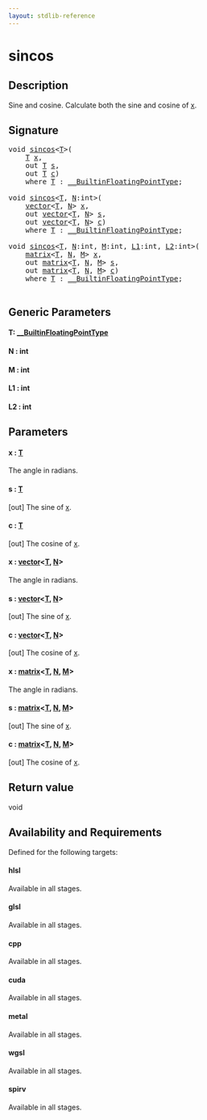 ```yaml
---
layout: stdlib-reference
---
```


# sincos

## Description

Sine and cosine.
Calculate both the sine and cosine of <span class='code'><a href="sincos.html#decl-x" class="code_param">x</a></span>.



## Signature 

<pre>
<span class="code_keyword">void</span> <a href="sincos.html">sincos</a>&lt;<a href="sincos.html#typeparam-T" class="code_type">T</a>&gt;(
    <a href="sincos.html#typeparam-T" class="code_type">T</a> <a href="sincos.html#decl-x" class="code_param">x</a>,
    <span class="code_keyword">out</span> <a href="sincos.html#typeparam-T" class="code_type">T</a> <a href="sincos.html#decl-s" class="code_param">s</a>,
    <span class="code_keyword">out</span> <a href="sincos.html#typeparam-T" class="code_type">T</a> <a href="sincos.html#decl-c" class="code_param">c</a>)
    <span class='code_keyword'>where</span> <a href="sincos.html#typeparam-T" class="code_type">T</a> : <a href="index.html" class="code_type">__BuiltinFloatingPointType</a>;

<span class="code_keyword">void</span> <a href="sincos.html">sincos</a>&lt;<a href="sincos.html#typeparam-T" class="code_type">T</a>, <a href="sincos.html#decl-N" class="code_var">N</a>:<span class="code_keyword">int</span>&gt;(
    <a href="index.html" class="code_type">vector</a>&lt;<a href="sincos.html#typeparam-T" class="code_type">T</a>, <a href="sincos.html#decl-N" class="code_var">N</a>&gt; <a href="sincos.html#decl-x" class="code_param">x</a>,
    <span class="code_keyword">out</span> <a href="index.html" class="code_type">vector</a>&lt;<a href="sincos.html#typeparam-T" class="code_type">T</a>, <a href="sincos.html#decl-N" class="code_var">N</a>&gt; <a href="sincos.html#decl-s" class="code_param">s</a>,
    <span class="code_keyword">out</span> <a href="index.html" class="code_type">vector</a>&lt;<a href="sincos.html#typeparam-T" class="code_type">T</a>, <a href="sincos.html#decl-N" class="code_var">N</a>&gt; <a href="sincos.html#decl-c" class="code_param">c</a>)
    <span class='code_keyword'>where</span> <a href="sincos.html#typeparam-T" class="code_type">T</a> : <a href="index.html" class="code_type">__BuiltinFloatingPointType</a>;

<span class="code_keyword">void</span> <a href="sincos.html">sincos</a>&lt;<a href="sincos.html#typeparam-T" class="code_type">T</a>, <a href="sincos.html#decl-N" class="code_var">N</a>:<span class="code_keyword">int</span>, <a href="sincos.html#decl-M" class="code_var">M</a>:<span class="code_keyword">int</span>, <a href="sincos.html#decl-L1" class="code_var">L1</a>:<span class="code_keyword">int</span>, <a href="sincos.html#decl-L2" class="code_var">L2</a>:<span class="code_keyword">int</span>&gt;(
    <a href="index.html" class="code_type">matrix</a>&lt;<a href="sincos.html#typeparam-T" class="code_type">T</a>, <a href="sincos.html#decl-N" class="code_var">N</a>, <a href="sincos.html#decl-M" class="code_var">M</a>&gt; <a href="sincos.html#decl-x" class="code_param">x</a>,
    <span class="code_keyword">out</span> <a href="index.html" class="code_type">matrix</a>&lt;<a href="sincos.html#typeparam-T" class="code_type">T</a>, <a href="sincos.html#decl-N" class="code_var">N</a>, <a href="sincos.html#decl-M" class="code_var">M</a>&gt; <a href="sincos.html#decl-s" class="code_param">s</a>,
    <span class="code_keyword">out</span> <a href="index.html" class="code_type">matrix</a>&lt;<a href="sincos.html#typeparam-T" class="code_type">T</a>, <a href="sincos.html#decl-N" class="code_var">N</a>, <a href="sincos.html#decl-M" class="code_var">M</a>&gt; <a href="sincos.html#decl-c" class="code_param">c</a>)
    <span class='code_keyword'>where</span> <a href="sincos.html#typeparam-T" class="code_type">T</a> : <a href="index.html" class="code_type">__BuiltinFloatingPointType</a>;

</pre>

## Generic Parameters

####  <a id="typeparam-T"></a>T: [\_\_BuiltinFloatingPointType](../interfaces/0_builtinfloatingpointtype-029hm/index)
####  <a id="decl-N"></a>N  : int
####  <a id="decl-M"></a>M  : int
####  <a id="decl-L1"></a>L1  : int
####  <a id="decl-L2"></a>L2  : int

## Parameters

####  <a id="decl-x"></a>x  : [T](sincos#typeparam-T)
The angle in radians.

####  <a id="decl-s"></a>s  : [T](sincos#typeparam-T)
\[out\] The sine of <span class='code'><a href="sincos.html#decl-x" class="code_param">x</a></span>.

####  <a id="decl-c"></a>c  : [T](sincos#typeparam-T)
\[out\] The cosine of <span class='code'><a href="sincos.html#decl-x" class="code_param">x</a></span>.

####  <a id="decl-x"></a>x  : [vector](../types/vector/index)\<[T](../types/vector/index#typeparam-T), [N](../types/vector/index#decl-N)\>
The angle in radians.

####  <a id="decl-s"></a>s  : [vector](../types/vector/index)\<[T](../types/vector/index#typeparam-T), [N](../types/vector/index#decl-N)\>
\[out\] The sine of <span class='code'><a href="sincos.html#decl-x" class="code_param">x</a></span>.

####  <a id="decl-c"></a>c  : [vector](../types/vector/index)\<[T](../types/vector/index#typeparam-T), [N](../types/vector/index#decl-N)\>
\[out\] The cosine of <span class='code'><a href="sincos.html#decl-x" class="code_param">x</a></span>.

####  <a id="decl-x"></a>x  : [matrix](../types/matrix/index)\<[T](../types/matrix/t-0), [N](../types/matrix/index#decl-N), [M](../types/matrix/index#decl-M)\>
The angle in radians.

####  <a id="decl-s"></a>s  : [matrix](../types/matrix/index)\<[T](../types/matrix/t-0), [N](../types/matrix/index#decl-N), [M](../types/matrix/index#decl-M)\>
\[out\] The sine of <span class='code'><a href="sincos.html#decl-x" class="code_param">x</a></span>.

####  <a id="decl-c"></a>c  : [matrix](../types/matrix/index)\<[T](../types/matrix/t-0), [N](../types/matrix/index#decl-N), [M](../types/matrix/index#decl-M)\>
\[out\] The cosine of <span class='code'><a href="sincos.html#decl-x" class="code_param">x</a></span>.


## Return value
void


## Availability and Requirements

Defined for the following targets:

#### hlsl
Available in all stages.

#### glsl
Available in all stages.

#### cpp
Available in all stages.

#### cuda
Available in all stages.

#### metal
Available in all stages.

#### wgsl
Available in all stages.

#### spirv
Available in all stages.



